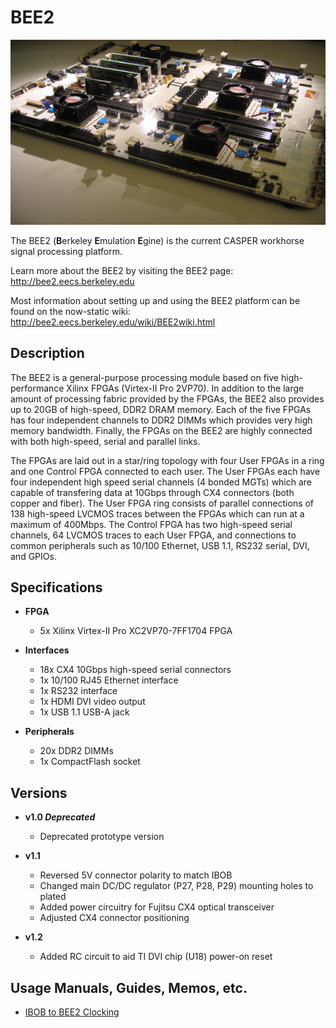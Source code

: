 # BEE2

![thumb | BEE2 v1.0](photos/bee2.jpg)

The BEE2 (**B**erkeley **E**mulation **E**gine) is the current CASPER
workhorse signal processing platform.

Learn more about the BEE2 by visiting the BEE2 page:
<http://bee2.eecs.berkeley.edu>

Most information about setting up and using the BEE2 platform can be
found on the now-static wiki:
<http://bee2.eecs.berkeley.edu/wiki/BEE2wiki.html>

## Description

The BEE2 is a general-purpose processing module based on five
high-performance Xilinx FPGAs (Virtex-II Pro 2VP70). In addition to the
large amount of processing fabric provided by the FPGAs, the BEE2 also
provides up to 20GB of high-speed, DDR2 DRAM memory. Each of the five
FPGAs has four independent channels to DDR2 DIMMs which provides very
high memory bandwidth. Finally, the FPGAs on the BEE2 are highly
connected with both high-speed, serial and parallel links.

The FPGAs are laid out in a star/ring topology with four User FPGAs in a
ring and one Control FPGA connected to each user. The User FPGAs each
have four independent high speed serial channels (4 bonded MGTs) which
are capable of transfering data at 10Gbps through CX4 connectors (both
copper and fiber). The User FPGA ring consists of parallel connections
of 138 high-speed LVCMOS traces between the FPGAs which can run at a
maximum of 400Mbps. The Control FPGA has two high-speed serial channels,
64 LVCMOS traces to each User FPGA, and connections to common
peripherals such as 10/100 Ethernet, USB 1.1, RS232 serial, DVI, and
GPIOs.

## Specifications

- **FPGA**
  - 5x Xilinx Virtex-II Pro XC2VP70-7FF1704 FPGA

- **Interfaces**
  - 18x CX4 10Gbps high-speed serial connectors
  - 1x 10/100 RJ45 Ethernet interface
  - 1x RS232 interface
  - 1x HDMI DVI video output
  - 1x USB 1.1 USB-A jack

- **Peripherals**
  - 20x DDR2 DIMMs
  - 1x CompactFlash socket

## Versions

- **v1.0 *Deprecated***
  - Deprecated prototype version

- **v1.1**
  - Reversed 5V connector polarity to match IBOB
  - Changed main DC/DC regulator (P27, P28, P29) mounting holes to
    plated
  - Added power circuitry for Fujitsu CX4 optical transceiver
  - Adjusted CX4 connector positioning

- **v1.2**
  - Added RC circuit to aid TI DVI chip (U18) power-on reset

## Usage Manuals, Guides, Memos, etc.

- [IBOB to BEE2 Clocking](documentation/IBOB_to_BEE2_Clocking)